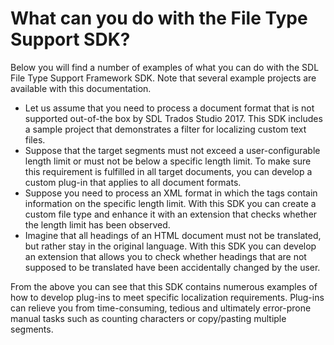 What can you do with the File Type Support SDK?
====
Below you will find a number of examples of what you can do with the SDL File Type Support Framework SDK. Note that several example projects are available with this documentation.

* Let us assume that you need to process a document format that is not supported out-of-the box by SDL Trados Studio 2017. This SDK includes a sample project that demonstrates a filter for localizing custom text files.
* Suppose that the target segments must not exceed a user-configurable length limit or must not be below a specific length limit. To make sure this requirement is fulfilled in all target documents, you can develop a custom plug-in that applies to all document formats.
* Suppose you need to process an XML format in which the tags contain information on the specific length limit. With this SDK you can create a custom file type and enhance it with an extension that checks whether the length limit has been observed.
* Imagine that all headings of an HTML document must not be translated, but rather stay in the original language. With this SDK you can develop an extension that allows you to check whether headings that are not supposed to be translated have been accidentally changed by the user.


From the above you can see that this SDK contains numerous examples of how to develop plug-ins to meet specific localization requirements. Plug-ins can relieve you from time-consuming, tedious and ultimately error-prone manual tasks such as counting characters or copy/pasting multiple segments.